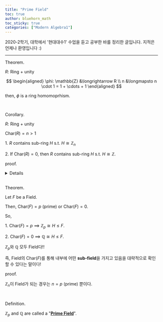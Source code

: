 ```yaml
---
title: "Prime Field"
toc: true
author: bluehorn_math
toc_sticky: true
categories: ["Modern Algebra1"]
---
```



2020-2학기, 대학에서 '현대대수1' 수업을 듣고 공부한 바를 정리한 글입니다. 지적은 언제나 환영입니다 :)

<hr>

<span class="statement-title">Theorem.</span><br>

<div class="notice" markdown="1">

$R$: Ring + unity

$$
\begin{aligned}
    \phi: \mathbb{Z} &\longrightarrow R \\
            n &\longmapsto n \cdot 1 = 1 + \cdots + 1
\end{aligned}
$$

then, $\phi$ is a ring homomoprhism.

</div>

<br>

<span class="statement-title">Corollary.</span><br>

<div class="notice" markdown="1">

$R$: Ring + unity

$\textrm{Char}(R) = n > 1$

1\. $R$ contains sub-ring $H$ s.t. $H \cong \mathbb{Z}_n$

2\. If $\textrm{Char}(R) = 0$, then $R$ contains sub-ring $H$ s.t. $H \cong \mathbb{Z}$.

</div>

<span class="statement-title">proof.</span><br>

<details>
<div class="proof" markdown="1">

Let $\phi$ be a ring homomorphism mentioned above.

Then, $\ker \phi = s \mathbb{Z}$ where $s := \textrm{Char}(R)$.

By FHT,

$$
\begin{aligned}
    \mathbb{Z} / {\ker \phi} &\cong \phi(\mathbb{Z}) \\
    \mathbb{Z} / {s \mathbb{Z}} &\cong \mathbb{Z}_s = \phi(\mathbb{Z}) \le R
\end{aligned}
$$

Especially, for (Case 2.), if $\textrm{Char}(R) = 0$, then $\ker \phi = \\{ 0 \\}$.

This means homomorphism $\phi$ is 1-1.

Thus $R \ge \phi(\mathbb{Z}) \cong \mathbb{Z}$. $\blacksquare$.

</div>
</details>


<br>

<span class="statement-title">Theorem.</span><br>

<div class="notice" markdown="1">

Let $F$ be a Field.

Then, $\textrm{Char}(F) = p$ (prime) or $\textrm{Char}(F) = 0$.

So,

1\. $\textrm{Char}(F) = p$ $\implies$ $\mathbb{Z}_p \cong H \le F$.

2\. $\textrm{Char}(F) = 0$ $\implies$ $\mathbb{Q} \cong H \le F$.

$\mathbb{Z}_p$와 $\mathbb{Q}$ 모두 Field다!!

즉, Field의 $\textrm{Char}(F)$를 통해 내부에 어떤 **sub-field**을 가지고 있음을 대략적으로 확인할 수 있다는 말이다!

</div>

<span class="statement-title">proof.</span><br>
<div class="proof" markdown="1">

$\mathbb{Z}_n$이 Field가 되는 경우는 $n = p$ (prime) 뿐이다.

</div>

<br>

<span class="statement-title">Definition.</span><br>

<div class="notice" markdown="1">

$\mathbb{Z}_p$ and $\mathbb{Q}$ are called a "**<u>Prime Field</u>**".

</div>